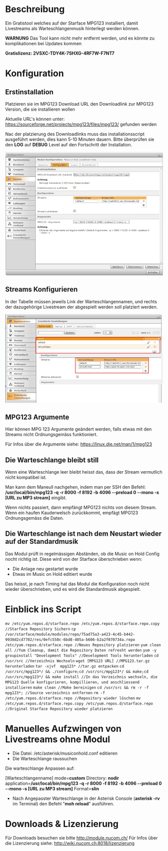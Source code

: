 <!-- TITLE: MOH Livestream Helper -->
# Beschreibung
Ein Gratistool welches auf der Starface MPG123 installiert, damit Livestreams als Warteschlangenmusik hinterlegt werden können.

**WARNUNG**
Das Tool kann nicht mehr entfernt werden, und es könnte zu komplikationen bei Updates kommen

**Gratislizenz: 2VSXC-TDY4K-7SHXG-4RF7W-F7NT7**
# Konfiguration
## Erstinstallation
Platzieren sie im MPG123 Download URL den Downloadlink zur MPG123 Version, die sie installieren wollen

Aktuelle URL's können unter: https://sourceforge.net/projects/mpg123/files/mpg123/ gefunden werden

Nac der platzierung des Downloadlinks muss das installationsscript ausgeführt werden, dies kann 5-10 Minuten dauern. Bitte überprüfen sie den **LOG** auf **DEBUG** Level auf den Fortschritt der Installation.

![1](/uploads/moh-livestream-helper/1.jpg "1")

## Streams Konfigurieren
In der Tabelle müssen jeweils Link der Warteschlangennamen, und rechts der dazugehörige Livestream der abgespielt werden soll platziert werden.

![2](/uploads/moh-livestream-helper/2.jpg "2")

## MPG123 Argumente
Hier können MPG 123 Argumente geändert werden, falls etwas mit den Streams nicht Ordnungsgemäss funktioniert.

Für Infos über die Argumente siehe: https://linux.die.net/man/1/mpg123

## Die Warteschlange bleibt still
Wenn eine Warteschlange leer bleibt heisst das, dass der Stream vermutlich nicht kompatibel ist.

Man kann dem Maneull nachgehen, indem man per SSH den Befehl: **/usr/local/bin/mpg123 -q -r 8000 -f 8192 -b 4096 --preload 0 --mono -s [URL zu MP3 stream]** eingibt.

Wenn nichts passiert, dann empfängt MPG123 nichts von diesem Stream. Wenn ein haufen Kauderwelsch zurückkommt, empfägt MPG123 Ordnungsgemäss die Daten.

## Die Warteschlange ist nach dem Neustart wieder auf der Standardmusik
Das Modul prüft in regelmässigen Abständen, ob die Music on Hold Config nocht richtig ist. 
Diese wird von der Starface überschrieben wenn:

* Die Anlage neu gestartet wurde
* Etwas im Music on Hold editiert wurde

Das heisst, je nach Timing hat das Modul die Konfiguration noch nicht wieder überschrieben, und es wird die Standardmusik abgespielt.
# Einblick ins Script
`mv /etc/yum.repos.d/starface.repo /etc/yum.repos.d/starface.repo.copy //Starface Repository Sichern`
`cp /var/starface/module/modules/repo/75ad75a3-a423-4c45-b442-9930d2cd7702/res/0efc550c-6bd8-405a-b606-b2a2f070734a.repo /etc/yum.repos.d/starface.repo //Neues Repository platzieren`
`yum clean all //Yum Cleanup, damit die Repository Daten refresht werden`
`yum -y groupinstall "Development Tools" //Development Tools herunterladen`
`cd /usr/src //Verzeichnis Wechseln`
`wget [MPG123 URL] //MPG123.tar.gz herunterladen`
`tar -xjvf  mpg123* //tar.gz entpacken`
`cd /usr/src/mpg123*/ && ./configure;cd /usr/src/mpg123*/ && make;cd /usr/src/mpg123*/ && make install //In das Verzeichnis wechseln, die MPG123 Quelle konfigurieren, kompillieren, und anschliessend installieren`
`make clean //Make bereinigen`
`cd /usr/src && rm -r -f mpg123*; //Source verzeichnis entfernen`
`rm -f /etc/yum.repos.d/starface.repo //Repository wieder löschen`
`mv /etc/yum.repos.d/starface.repo.copy /etc/yum.repos.d/starface.repo //Original Starface Repository wieder platzieren`

# Manuelles Aufzwingen von Livestreams ohne Modul
* Die Datei: /etc/asterisk/musiconhold.conf editieren
* Die Warteschlange raussuchen

Die warteschlange Anpassen auf:

[Warteschlangenname]
mode=**custom**
Directory: **nodir**
application=**/usr/local/bin/mpg123 -q -r 8000 -f 8192 -b 4096 --preload 0 --mono -s [URL zu MP3 stream]**
Format=**slin**

* Nach Angepasster Warteschlange in der Asterisk Console (**asterisk -rv** im Terminal) den Befehl "**moh reload**" ausführen.
# Downloads & Lizenzierung
Für Downloads besuchen sie bitte http://module.nucom.ch/
Für Infos über die Lizenzierung siehe: http://wiki.nucom.ch:8018/lizenzierung
